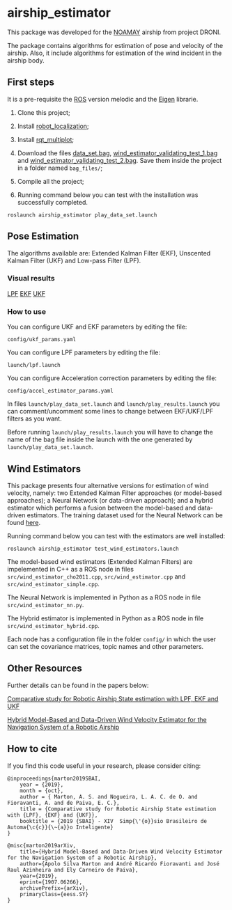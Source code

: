 # airship_estimator

This package was developed for the [NOAMAY](https://revistapesquisa.fapesp.br/2018/05/23/dirigivel-sobre-a-floresta/) airship from project DRONI. 

The package contains algorithms for estimation of pose and velocity of the airship. Also, it include algorithms for estimation of the wind incident in the airship body. 


## First steps
It is a pre-requisite the [ROS](http://wiki.ros.org/ROS/Installation) version melodic and the [Eigen](http://eigen.tuxfamily.org/index.php?title=Main_Page) librarie.

1. Clone this project;

2. Install [robot_localization](https://wiki.ros.org/robot_localization);

3. Install [rqt_multiplot](http://wiki.ros.org/rqt_multiplot);

4. Download the files [data_set.bag](https://www.dropbox.com/s/abjkcnbxy7qy39h/data_set.bag?dl=0), [wind_estimator_validating_test_1.bag](https://www.dropbox.com/s/di1g82vibn2ey2z/wind_validating_test_1.bag?dl=0) and [wind_estimator_validating_test_2.bag](https://www.dropbox.com/s/9c1pbca60b6l6s6/wind_validating_test_2.bag?dl=0). Save them inside the project in a folder named ```bag_files/```;

5. Compile all the project;

6. Running command below you can test with the installation was successfully completed.
```
roslaunch airship_estimator play_data_set.launch
```

## Pose Estimation

The algorithms available are: Extended Kalman Filter (EKF), Unscented Kalman Filter (UKF) and Low-pass Filter (LPF).

### Visual results

[LPF](https://youtu.be/VL5dvCyOZwY)
[EKF](https://youtu.be/jaATwV0rG30)
[UKF](https://youtu.be/B26xaKtAyWo)

### How to use

You can configure UKF and EKF parameters by editing the file:
```
config/ukf_params.yaml
```
You can configure LPF parameters by editing the file:
```
launch/lpf.launch
```
You can configure Acceleration correction parameters by editing the file:
```
config/accel_estimator_params.yaml
```

In files ```launch/play_data_set.launch``` and ```launch/play_results.launch``` you can comment/uncomment some lines to change between EKF/UKF/LPF filters as you want.

Before running ```launch/play_results.launch``` you will have to change the name of the bag file inside the launch with the one generated by ```launch/play_data_set.launch```.

## Wind Estimators

This package presents four alternative versions for estimation of wind velocity, namely: two Extended Kalman Filter approaches (or model-based approaches); a Neural Network (or data-driven approach); and a hybrid estimator which performs a fusion between the model-based and data-driven estimators. The training dataset used for the Neural Network can be found [here](https://www.dropbox.com/s/97kk4n6inde94c3/wind_estimator_training_dataset.mat?dl=0).

Running command below you can test with the estimators are well installed:
```
roslaunch airship_estimator test_wind_estimators.launch
```

The model-based wind estimators (Extended Kalman Filters) are impelemented in C++ as a ROS node in files ```src/wind_estimator_cho2011.cpp```, ```src/wind_estimator.cpp``` and ```src/wind_estimator_simple.cpp```.

The Neural Network is implemented in Python as a ROS node in file ```src/wind_estimator_nn.py```.

The Hybrid estimator is implemented in Python as a ROS node in file ```src/wind_estimator_hybrid.cpp```.

Each node has a configuration file in the folder ```config/``` in which the user can set the covariance matrices, topic names and other parameters.

## Other Resources
Further details can be found in the papers below: 

[Comparative study for Robotic Airship State estimation with LPF, EKF and UKF](https://proceedings.science/sbai-2019/papers/comparative-study-for-robotic-airship-state-estimation-with-lpf--ekf-and-ukf)

[Hybrid Model-Based and Data-Driven Wind Velocity Estimator for the Navigation System of a Robotic Airship](https://arxiv.org/abs/1907.06266)

## How to cite
If you find this code useful in your research, please consider citing:

    @inproceedings{marton2019SBAI,
        year = {2019},
        month = {oct},
        author = { Marton, A. S. and Nogueira, L. A. C. de O. and Fioravanti, A. and de Paiva, E. C.},
        title = {Comparative study for Robotic Airship State estimation with {LPF}, {EKF} and {UKF}},
        booktitle = {2019 {SBAI} - XIV  Simp{\'{o}}sio Brasileiro de Automa{\c{c}}{\~{a}}o Inteligente}
    }
    
    @misc{marton2019arXiv,
        title={Hybrid Model-Based and Data-Driven Wind Velocity Estimator for the Navigation System of a Robotic Airship},
        author={Apolo Silva Marton and André Ricardo Fioravanti and José Raul Azinheira and Ely Carneiro de Paiva},
        year={2019},
        eprint={1907.06266},
        archivePrefix={arXiv},
        primaryClass={eess.SY}
    }
  

